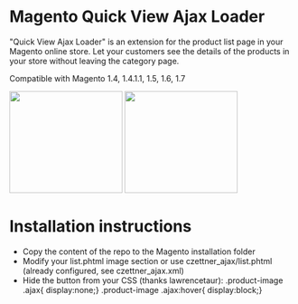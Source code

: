 Magento Quick View Ajax Loader
==============================

"Quick View Ajax Loader" is an extension for the product list page in your Magento online store. Let your customers see the details of the products in your store without leaving the category page.

Compatible with Magento 1.4, 1.4.1.1, 1.5, 1.6, 1.7

<a href="http://www.czettner.com/sites/default/files/sites/default/files/Goods.png"><img src="http://www.czettner.com/sites/default/files/sites/default/files/Goods.png" alt="" title="" width="200" height="180"></a>
<a href="http://www.czettner.com/sites/default/files/sites/default/files/Goods2.png"><img src="http://www.czettner.com/sites/default/files/sites/default/files/Goods2.png" alt="" title="" width="200" height="180"></a>

Installation instructions
=========================

* Copy the content of the repo to the Magento installation folder
* Modify your list.phtml image section or use czettner_ajax/list.phtml (already configured, see czettner_ajax.xml)
* Hide the button from your CSS (thanks lawrencetaur):
  .product-image .ajax{ display:none;}
  .product-image .ajax:hover{ display:block;}
